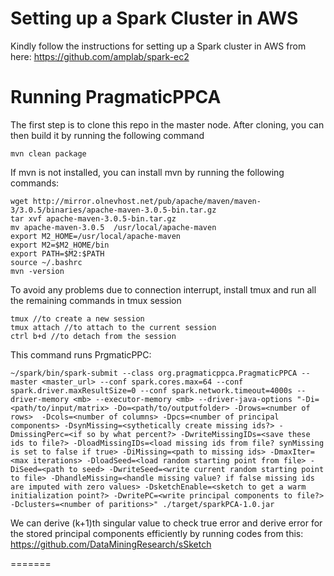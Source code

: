 Setting up a Spark Cluster in AWS
================================
Kindly follow the instructions for setting up a Spark cluster in AWS from here: https://github.com/amplab/spark-ec2

Running PragmaticPPCA 
======================

The first step is to clone this repo in the master node. After cloning, you can then build it by running the following command
```
mvn clean package
```
If mvn is not installed, you can install mvn by running the following commands:
```
wget http://mirror.olnevhost.net/pub/apache/maven/maven-3/3.0.5/binaries/apache-maven-3.0.5-bin.tar.gz
tar xvf apache-maven-3.0.5-bin.tar.gz
mv apache-maven-3.0.5  /usr/local/apache-maven
export M2_HOME=/usr/local/apache-maven
export M2=$M2_HOME/bin 
export PATH=$M2:$PATH
source ~/.bashrc
mvn -version
```

To avoid any problems due to connection interrupt, install tmux and run all the remaining commands in tmux session
```sudo yum install tmux
tmux //to create a new session
tmux attach //to attach to the current session
ctrl b+d //to detach from the session
```
This command runs PrgmaticPPC:

```
~/spark/bin/spark-submit --class org.pragmaticppca.PragmaticPPCA --master <master_url> --conf spark.cores.max=64 --conf spark.driver.maxResultSize=0 --conf spark.network.timeout=4000s --driver-memory <mb> --executor-memory <mb> --driver-java-options "-Di=<path/to/input/matrix> -Do=<path/to/outputfolder> -Drows=<number of rows>  -Dcols=<number of columns> -Dpcs=<number of principal components> -DsynMissing=<sythetically create missing ids?> -DmissingPerc=<if so by what percent?> -DwriteMissingIDs=<save these ids to file?> -DloadMissingIDs=<load missing ids from file? synMissing is set to false if true> -DiMissing=<path to missing ids> -DmaxIter=<max iterations> -DloadSeed=<load random starting point from file> -DiSeed=<path to seed> -DwriteSeed=<write current random starting point to file> -DhandleMissing=<handle missing value? if false missing ids are imputed with zero values> -DsketchEnable=<sketch to get a warm initialization point?> -DwritePC=<write principal components to file?> -Dclusters=<number of paritions>" ./target/sparkPCA-1.0.jar
```

We can derive (k+1)th singular value to check true error and derive error for the stored principal components efficiently by running codes from this: https://github.com/DataMiningResearch/sSketch


=======


